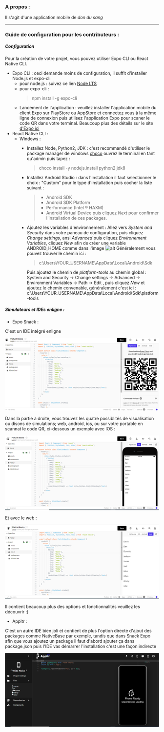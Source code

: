 ### A propos : 
Il s'agit d'une application mobile de _don du sang_ 

---- 
### Guide de configuration pour les contributeurs : 
##### Configuration
Pour la création de votre projet, vous pouvez utiliser Expo CLI ou React Native CLI.
- Expo CLI : ceci demande moins de configuration, il suffit d'installer Node.js et expo-cli 
  - pour node.js : suivez ce lien [Node LTS](https://nodejs.org/en/download/) 
  - pour expo-cli : 
    > npm install -g expo-cli
  - Lancement de l'application : veuillez installer l'application mobile du client Expo sur PlayStore ou AppStore et connectez vous à la même ligne de connexion puis utilisez l'application Expo pour scaner le code QR dans votre terminal.
  Beaucoup plus des détails sur le site [d'Expo ici](https://docs.expo.io/)
- React Native CLI : 
  - Windows :
    - Installez Node, Python2, JDK : c'est recommandé d'utiliser le package manager de windows [choco](https://chocolatey.org/)
      ouvrez le terminal en tant qu'admin puis tapez :  
      > choco install -y nodejs.install python2 jdk8
    - Installez Android Studio : dans l'installation il faut selectionner le choix : "Custom" pour le type d'installation puis cocher la liste suivant : 
      > - Android SDK
      > - Android SDK Platform
      > - Performance (Intel ® HAXM)
      > - Android Virtual Device
      puis cliquez _Next_ pour confirmer l'installation de ces packages.
    - Ajoutez les variables d'environnement : 
      Allez vers _System and Security_ dans votre paneau de configuration, puis cliquez _Change settings_, ansi _Advanced_ puis cliquez _Environement Variables_, cliquez _New_ afin de créer une variable ANDROID_HOME comme dans l'image ![alt](https://reactnative.dev/docs/assets/GettingStartedAndroidEnvironmentVariableANDROID_HOME.png)
      Généralement vous pouvez trouver le chemin ici : 
      > c:\Users\YOUR_USERNAME\AppData\Local\Android\Sdk

      Puis ajoutez le chemin de _platform-tools_ au chemin global : 
       System and Security -> Change settings -> Advanced -> Environment Variables -> Path -> Edit , puis cliquez _New_ et ajoutez le chemin convenable, généralement c'est ici : c:\Users\YOUR_USERNAME\AppData\Local\Android\Sdk\platform-tools

##### Simulateurs et IDEs enligne : 
- Expo Snack :

C'est un IDE intégré enligne 

![](readme_media/snack1.png)

Dans la partie à droite, vous trouvez les quatre possiblités de visualisation ou disons de simulations; web, android, ios, ou sur votre portable en scannat le code QR, ci-dessous un exemple avec IOS :

![](readme_media/snack3.png)

Et avec le web : 

![](readme_media/snack2.png)

Il contient beaucoup plus des options et fonctionnalités veuillez les découvrir :) 

- Appitr : 

C'est un autre IDE bien joli et contient de plus l'option directe d'ajout des packages comme NativeBase par exemple, tandis que dans Snack Expo afin que vous ajoutez un package il faut d'abord ajouter ça dans package.json puis l'IDE vas démarrer l'installation c'est une façon indirecte

![](readme_media/appitr.png)